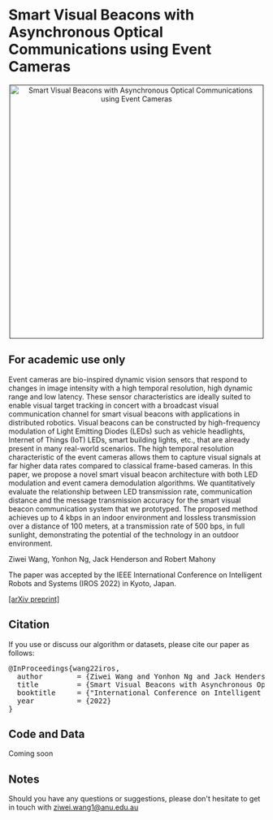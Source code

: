 # Smart Visual Beacons with Asynchronous Optical Communications using Event Cameras

<p align="center">
  <a href="">
    <img src="figures/pipeline" alt="Smart Visual Beacons with Asynchronous Optical Communications using Event Cameras" width="500"/>
  </a>
</p>


## For academic use only
Event cameras are bio-inspired dynamic vision sensors that respond to changes in image intensity with a high temporal resolution, high dynamic range and low latency. These sensor characteristics are ideally suited to enable visual target tracking in concert with a broadcast visual communication channel for smart visual beacons with applications in distributed robotics. Visual beacons can be constructed by high-frequency modulation of Light Emitting Diodes (LEDs) such as vehicle headlights, Internet of Things (IoT) LEDs, smart building lights, etc., that are already present in many real-world scenarios. The high temporal resolution characteristic of the event cameras allows them to capture visual signals at far higher data rates compared to classical frame-based cameras. In this paper, we propose a novel smart visual beacon architecture with both LED modulation and event camera demodulation algorithms. We quantitatively evaluate the relationship between LED transmission rate, communication distance and the message transmission accuracy for the smart visual beacon communication system that we prototyped. The proposed method achieves up to 4 kbps in an indoor environment and lossless transmission over a distance of 100 meters, at a transmission rate of 500 bps, in full sunlight, demonstrating the potential of the technology in an outdoor environment.


Ziwei Wang, Yonhon Ng, Jack Henderson and Robert Mahony

The paper was accepted by the IEEE International Conference on Intelligent Robots and Systems (IROS 2022) in Kyoto, Japan.

[[arXiv preprint]](https://arxiv.org/abs/2208.01710)

## Citation
If you use or discuss our algorithm or datasets, please cite our paper as follows:
<pre>
@InProceedings{wang22iros,
  author        = {Ziwei Wang and Yonhon Ng and Jack Henderson and Robert Mahony},
  title         = {Smart Visual Beacons with Asynchronous Optical Communications using Event Cameras},
  booktitle     = {"International Conference on Intelligent Robots and Systems (IROS 2022)" },
  year          = {2022}
}
</pre>

## Code and Data
Coming soon



## Notes
Should you have any questions or suggestions, please don't hesitate to get in touch with ziwei.wang1@anu.edu.au



